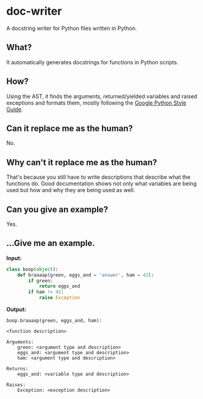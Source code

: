 # doc-writer
A docstring writer for Python files written in Python.

## What?
It automatically generates docstrings for functions in Python scripts.

## How?
Using the AST, it finds the arguments, returned/yielded variables and raised
exceptions and formats them, mostly following the
[Google Python Style Guide](https://google.github.io/styleguide/pyguide.html).

## Can it replace me as the human?
No.

## Why can't it replace me as the human?
That's because you still have to write descriptions that describe what the
functions do. Good documentation shows not only what variables are being used
but how and why they are being used as well.

## Can you give an example?
Yes.

## ...Give me an example.
**Input:**
```python
class boop(object):
    def braaaap(green, eggs_and = 'answer', ham = 42):
        if green:
            return eggs_and
        if ham != 42:
            raise Exception
```

**Output:**
```
boop.braaaap(green, eggs_and, ham):

<function description>

Arguments:
    green: <argument type and description>
    eggs_and: <argument type and description>
    ham: <argument type and description>

Returns:
    eggs_and: <variable type and description>

Raises:
    Exception: <exception description>
```
